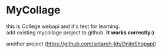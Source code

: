 # MyCollage
this is College webapi and it's test for learning.  
 add existing mycollage project to github. **It works correctly:)**   

 another project (https://github.com/setareh-kh/OnlinShopapi)

